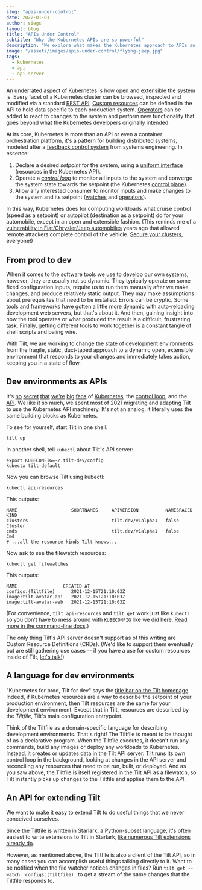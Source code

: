 ```yaml
---
slug: "apis-under-control"
date: 2022-01-01
author: siegs
layout: blog
title: "APIs Under Control"
subtitle: "Why the Kubernetes APIs are so powerful"
description: "We explore what makes the Kubernetes approach to APIs so useful, and how we applied them to Tilt."
image: "/assets/images/apis-under-control/flying-jeep.jpg"
tags:
  - kubernetes
  - api
  - api-server
---
```

An underrated aspect of Kubernetes is how open and extensible the system is. Every facet of a Kubernetes cluster can be browsed, inspected and modified via a standard [REST API][K8SREST]. [Custom resources][CustomResources] can be defined in the API to hold data specific to each production system. [Operators][] can be added to react to changes to the system and perform new functionality that goes beyond what the Kubernetes developers originally intended.

At its core, Kubernetes is more than an API or even a container orchestration platform, it's a pattern for building distributed systems, modeled after a [feedback control system][control-system] from systems engineering. In essence:

1. Declare a desired _setpoint_ for the system, using a [uniform interface][REST] (resources in the Kubernetes API).
2. Operate a _[control loop][control-loop]_ to monitor all inputs to the system and converge the system state towards the setpoint (the Kubernetes [control plane][control-plane]).
3. Allow any interested consumer to monitor inputs and make changes to the system and its setpoint ([watches][] and [operators][Operators]).

In this way, Kubernetes does for computing workloads what cruise control (speed as a setpoint) or autopilot (destination as a setpoint) do for your automobile, except in an open and extensible fashion. (This reminds me of a [vulnerability in Fiat/Chrysler/Jeep automobiles][jeep] years ago that allowed remote attackers complete control of the vehicle. [Secure your clusters][secure-clusters], everyone!)

## From prod to dev

When it comes to the software tools we use to develop our own systems, however, they are usually not so dynamic. They typically operate on some fixed configuration inputs, require us to run them manually after we make changes, and produce relatively static output. They may make assumptions about prerequisites that need to be installed. Errors can be cryptic. Some tools and frameworks have gotten a little more dynamic with auto-reloading development web servers, but that's about it. And then, gaining insight into how the tool operates or what produced the result is a difficult, frustrating task. Finally, getting different tools to work together is a constant tangle of shell scripts and baling wire.

With Tilt, we are working to change the state of development environments from the fragile, static, duct-taped approach to a dynamic open, extensible environment that responds to your changes and immediately takes action, keeping you in a state of flow.

## Dev environments as APIs

It's [no][t8] [secret][t3] [that][t4] [we're][t5] [big][t6] [fans][t7] of [Kubernetes][t1], the [control loop][nicks-kubecon], and the [API][t2]. We like it so much, we spent most of 2021 migrating and adapting Tilt to use the Kubernetes API machinery. It's not an analog, it literally uses the same building blocks as Kubernetes.

To see for yourself, start Tilt in one shell:
```
tilt up
```
In another shell, tell `kubectl` about Tilt's API server:
```
export KUBECONFIG=~/.tilt-dev/config
kubectx tilt-default
```
Now you can browse Tilt using kubectl:
```
kubectl api-resources
```
This outputs:
```
NAME                    SHORTNAMES     APIVERSION          NAMESPACED   KIND
clusters                               tilt.dev/v1alpha1   false        Cluster
cmds                                   tilt.dev/v1alpha1   false        Cmd
# ...all the resource kinds Tilt knows...
```
Now ask to see the filewatch resources:
```
kubectl get filewatches
```
This outputs:
```
NAME                 CREATED AT
configs:(Tiltfile)      2021-12-15T21:10:03Z
image:tilt-avatar-api   2021-12-15T21:10:03Z
image:tilt-avatar-web   2021-12-15T21:10:03Z
```

(For convenience, `tilt api-resources` and `tilt get` work just like `kubectl` so you don't have to mess around with `KUBECONFIG` like we did here. [Read more in the command-line docs][cli-docs].)

The only thing Tilt's API server doesn't support as of this writing are Custom Resource Definitions (CRDs). (We'd like to support them eventually but are still gathering use cases -- if you have a use for custom resources inside of Tilt, [let's talk!]({{site.landingurl}}/contact))

## A language for dev environments

"Kubernetes for prod, Tilt for dev" says the [title bar on the Tilt homepage]({{site.landingurl}}). Indeed, if Kubernetes resources are a way to describe the setpoint of your production environment, then Tilt resources are the same for your development environment. Except that in Tilt, resources are described by the _Tiltfile_, Tilt's main configuration entrypoint.

Think of the Tiltfile as a domain-specific language for describing development environments. That's right! The Tiltfile is meant to be thought of as a declarative program. When the Tiltfile executes, it doesn't run any commands, build any images or deploy any workloads to Kubernetes. Instead, it creates or updates data in the Tilt API server. Tilt runs its own control loop in the background, looking at changes in the API server and reconciling any resources that need to be run, built, or deployed. And as you saw above, the Tiltfile is itself registered in the Tilt API as a filewatch, so Tilt instantly picks up changes to the Tiltfile and applies them to the API.

## An API for extending Tilt

We want to make it easy to extend Tilt to do useful things that we never conceived ourselves.

Since the Tiltfile is written in Starlark, a Python-subset language, it's often easiest to write extensions to Tilt in Starlark, [like numerous Tilt extensions already do][tilt-extensions].

However, as mentioned above, the Tiltfile is also a client of the Tilt API, so in many cases you can accomplish useful things talking directly to it. Want to be notified when the file watcher notices changes in files? Run `tilt get --watch 'configs:(Tiltfile)'` to get a stream of the same changes that the Tiltfile responds to.

[K8SREST]: https://kubernetes.io/docs/concepts/overview/kubernetes-api/
[CustomResources]: https://kubernetes.io/docs/concepts/extend-kubernetes/api-extension/custom-resources/
[Operators]: https://kubernetes.io/docs/concepts/extend-kubernetes/operator/
[REST]: https://www.ics.uci.edu/~fielding/pubs/dissertation/rest_arch_style.htm#sec_5_1_5
[control-system]: https://en.wikipedia.org/wiki/Control_system
[control-loop]: https://en.wikipedia.org/wiki/Control_loop
[control-plane]: https://kubernetes.io/docs/concepts/overview/components/
[watches]: https://kubernetes.io/docs/reference/using-api/api-concepts/#efficient-detection-of-changes
[jeep]: https://www.forbes.com/sites/thomasbrewster/2015/07/21/jeep-vulnerability-fixed/
[secure-clusters]: https://kubernetes.io/docs/tasks/administer-cluster/securing-a-cluster/

[nicks-kubecon]: https://www.youtube.com/watch?v=uKF8v9X6hSE

[t9]: {{site.blogurl}}/2021/12/07/measuring-dev-env-health.html
[t8]: {{site.blogurl}}/2021/12/03/k8s-custom-deploy.html
[t7]: {{site.blogurl}}/2021/08/17/write-more-bash.html
[t6]: {{site.blogurl}}/2021/07/19/kubernetes-apply.html
[t5]: {{site.blogurl}}/2021/07/12/portforwarding-is-awesome.html
[t4]: {{site.blogurl}}/2021/07/08/uibutton-navbar.html
[t3]: {{site.blogurl}}/2021/05/07/eyes-on-the-watchers.html
[t2]: {{site.blogurl}}/2021/04/30/how-many-servers.html
[t1]: {{site.blogurl}}/2021/03/18/kubernetes-is-so-simple.html

[cli-docs]: {{site.docsurl}}/cli/tilt.html

[tilt-extensions]: {{site.docsurl}}/api.html#extensions
